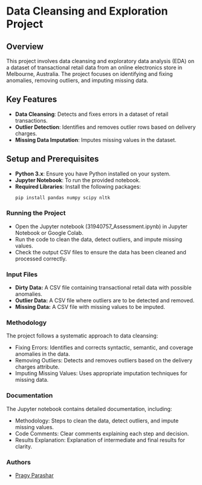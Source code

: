 # Data Cleansing and Exploration Project

## Overview
This project involves data cleansing and exploratory data analysis (EDA) on a dataset of transactional retail data from an online electronics store in Melbourne, Australia. The project focuses on identifying and fixing anomalies, removing outliers, and imputing missing data.

## Key Features
- **Data Cleansing**: Detects and fixes errors in a dataset of retail transactions.
- **Outlier Detection**: Identifies and removes outlier rows based on delivery charges.
- **Missing Data Imputation**: Imputes missing values in the dataset.

## Setup and Prerequisites
- **Python 3.x**: Ensure you have Python installed on your system.
- **Jupyter Notebook**: To run the provided notebook.
- **Required Libraries**: Install the following packages:
  ```sh
  pip install pandas numpy scipy nltk
  ```
### Running the Project
- Open the Jupyter notebook (31940757_Assessment.ipynb) in Jupyter Notebook or Google Colab.
- Run the code to clean the data, detect outliers, and impute missing values.
- Check the output CSV files to ensure the data has been cleaned and processed correctly.

### Input Files
- **Dirty Data:** A CSV file containing transactional retail data with possible anomalies.
- **Outlier Data:** A CSV file where outliers are to be detected and removed.
- **Missing Data:** A CSV file with missing values to be imputed.

### Methodology
The project follows a systematic approach to data cleansing:
  - Fixing Errors: Identifies and corrects syntactic, semantic, and coverage anomalies in the data.
  - Removing Outliers: Detects and removes outliers based on the delivery charges attribute.
  - Imputing Missing Values: Uses appropriate imputation techniques for missing data.

### Documentation
The Jupyter notebook contains detailed documentation, including:
  - Methodology: Steps to clean the data, detect outliers, and impute missing values.
  - Code Comments: Clear comments explaining each step and decision.
  - Results Explanation: Explanation of intermediate and final results for clarity.

### Authors
- [Pragy Parashar](https://github.com/pragy29)


